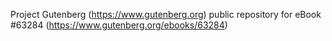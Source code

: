 Project Gutenberg (https://www.gutenberg.org) public repository for
eBook #63284 (https://www.gutenberg.org/ebooks/63284)
